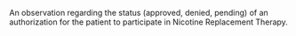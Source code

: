 An observation regarding the status (approved, denied, pending) of an authorization for the patient to participate in Nicotine Replacement Therapy. 